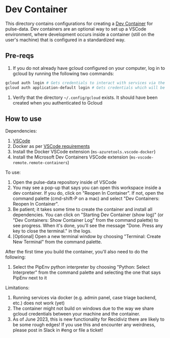 # Dev Container

This directory contains configurations for creating a [Dev Container](https://code.visualstudio.com/docs/devcontainers/containers) for pulse-data. Dev containers are an optional way to set up a VSCode environment, where development occurs inside a container (still on the user's machine) that is configured in a standardized way.

## Pre-reqs
1. If you do not already have gcloud configured on your computer, log in to gcloud by running the following two commands:

```bash
gcloud auth login # Gets credentials to interact with services via the CLI
gcloud auth application-default login # Gets credentials which will be automatically read by our client libraries
```
1. Verify that the directory `~/.config/gcloud` exists. It should have been created when you authenticated to Gcloud

## How to use

Dependencies:

1. [VSCode](https://code.visualstudio.com/download)
1. Docker as per [VSCode requirements](https://code.visualstudio.com/docs/devcontainers/containers#_system-requirements)
1. Install the Docker VSCode extension (`ms-azuretools.vscode-docker`)
1. Install the Microsoft Dev Containers VSCode extension (`ms-vscode-remote.remote-containers`)

To use:

1. Open the pulse-data repository inside of VSCode
1. You may see a pop-up that says you can open this workspace inside a dev container. If you do, click on "Reopen In Container". If not, open the command palette (cmd-shift-P on a mac) and select "Dev Containers: Reopen In Container".
1. Be patient; it takes some time to create the container and install all dependencies. You can click on "Starting Dev Container (show log)" (or "Dev Containers: Show Container Log" from the command palette) to see progress. When it's done, you'll see the message "Done. Press any key to close the terminal." in the logs.
1. [Optional] Open a new terminal window by choosing "Terminal: Create New Terminal" from the command palette.

After the first time you build the container, you'll also need to do the following:

1. Select the PipEnv python interpreter by choosing "Python: Select Interpreter" from the command palette and selecting the one that says PipEnv next to it

Limitations:

1. Running services via docker (e.g. admin panel, case triage backend, etc.) does not work (yet)
1. The container might not build on windows due to the way we share gcloud credentials between your machine and the container.
1. As of June 2023, this is new functionality for Recidiviz there are likely to be some rough edges! If you use this and encounter any weirdness, please post in Slack in #eng or file a ticket!
